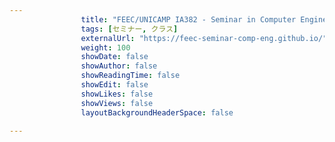 ---
                title: "FEEC/UNICAMP IA382 - Seminar in Computer Engineering"
                tags: [セミナー, クラス]
                externalUrl: "https://feec-seminar-comp-eng.github.io/"
                weight: 100
                showDate: false
                showAuthor: false
                showReadingTime: false
                showEdit: false
                showLikes: false
                showViews: false
                layoutBackgroundHeaderSpace: false
                ---

